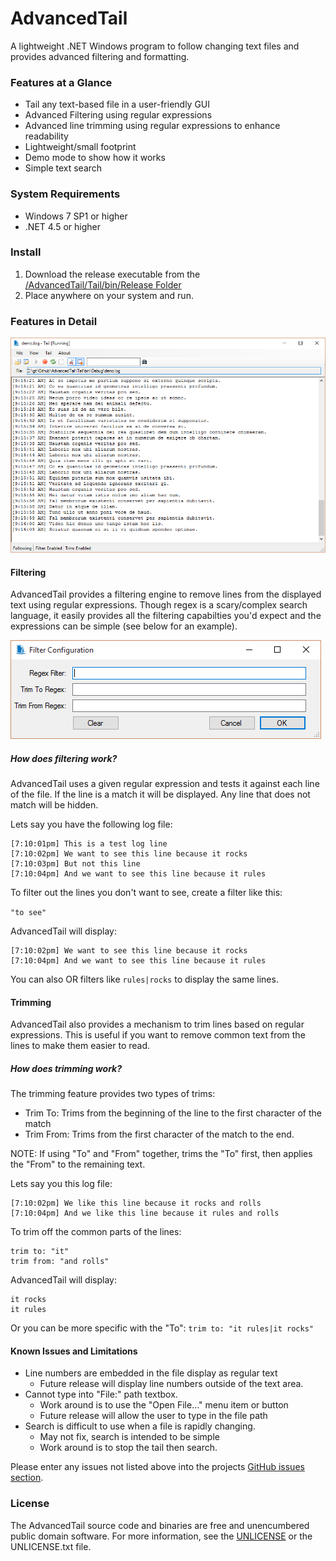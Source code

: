 # AdvancedTail
A lightweight .NET Windows program to follow changing text files and provides advanced filtering and formatting.

### Features at a Glance
* Tail any text-based file in a user-friendly GUI
* Advanced Filtering using regular expressions
* Advanced line trimming using regular expressions to enhance readability
* Lightweight/small footprint
* Demo mode to show how it works
* Simple text search

### System Requirements
* Windows 7 SP1 or higher
* .NET 4.5 or higher

### Install
1. Download the release executable from the [/AdvancedTail/Tail/bin/Release Folder](https://github.com/gsirhc/AdvancedTail/tree/master/Tail/bin/Release)
2. Place anywhere on your system and run.

### Features in Detail

![Main Form](https://raw.githubusercontent.com/gsirhc/AdvancedTail/master/screenshots/main.png)

#### Filtering
AdvancedTail provides a filtering engine to remove lines from the displayed text using regular expressions.
Though regex is a scary/complex search language, it easily provides all the filtering capabilties
you'd expect and the expressions can be simple (see below for an example).

![Filter Form Screenshot](https://raw.githubusercontent.com/gsirhc/AdvancedTail/master/screenshots/filter.png)

##### How does filtering work?
AdvancedTail uses a given regular expression and tests it against each line of the file.  If the line is a match
it will be displayed.  Any line that does not match will be hidden.

Lets say you have the following log file:

```
[7:10:01pm] This is a test log line
[7:10:02pm] We want to see this line because it rocks
[7:10:03pm] But not this line
[7:10:04pm] And we want to see this line because it rules
```

To filter out the lines you don't want to see, create a filter like this:

``` "to see" ```

AdvancedTail will display:

```
[7:10:02pm] We want to see this line because it rocks
[7:10:04pm] And we want to see this line because it rules
```

You can also OR filters like ```rules|rocks``` to display the same lines.

#### Trimming
AdvancedTail also provides a mechanism to trim lines based on regular expressions.  This is useful
if you want to remove common text from the lines to make them easier to read.

##### How does trimming work?

The trimming feature provides two types of trims:
* Trim To: Trims from the beginning of the line to the first character of the match
* Trim From: Trims from the first character of the match to the end.

NOTE: If using "To" and "From" together, trims the "To" first, then applies the "From" to the remaining text.

Lets say you this log file:

```
[7:10:02pm] We like this line because it rocks and rolls
[7:10:04pm] And we like this line because it rules and rolls
```

To trim off the common parts of the lines:

``` 
trim to: "it"
trim from: "and rolls"
```

AdvancedTail will display:

```
it rocks
it rules
```

Or you can be more specific with the "To":  ```trim to: "it rules|it rocks"```

#### Known Issues and Limitations
* Line numbers are embedded in the file display as regular text
   * Future release will display line numbers outside of the text area.
* Cannot type into "File:" path textbox.
   * Work around is to use the "Open File..." menu item or button
   * Future release will allow the user to type in the file path
* Search is difficult to use when a file is rapidly changing.
   * May not fix, search is intended to be simple
   * Work around is to stop the tail then search.

Please enter any issues not listed above into the projects [GitHub issues section](https://github.com/gsirhc/AdvancedTail/issues).

### License
The AdvancedTail source code and binaries are free and unencumbered public domain software. 
For more information, see the [UNLICENSE](http://unlicense.org/) or the UNLICENSE.txt file.
